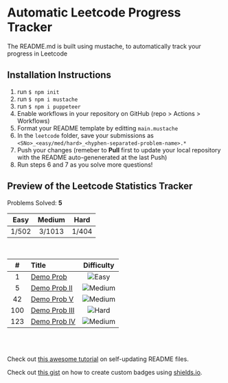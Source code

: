 # Automatic Leetcode Progress Tracker

The README.md is built using mustache, to automatically track your progress in Leetcode

## Installation Instructions
1. run `$ npm init`
2. run `$ npm i mustache`
3. run `$ npm i puppeteer`
4. Enable workflows in your repository on GitHub (repo > Actions > Workflows)
5. Format your README template by editting `main.mustache`
6. In the `leetcode` folder, save your submissions as `<SNo>_<easy/med/hard>_<hyphen-separated-problem-name>.*`
7. Push your changes (remeber to **Pull** first to update your local repository with the README auto-genenerated at the last Push)
8. Run steps 6 and 7 as you solve more questions!

## Preview of the Leetcode Statistics Tracker

Problems Solved: **5**

|Easy| Medium |Hard| 
|:---:|:---:|:---:|
| 1/502 | 3/1013 | 1/404 |

</br>


|#| Title |Difficulty| 
|:---:|:---|:---:|
1 |[Demo Prob](https:&#x2F;&#x2F;leetcode.com&#x2F;problems&#x2F;demo-prob&#x2F;) |![Easy](https:&#x2F;&#x2F;img.shields.io&#x2F;badge&#x2F;Easy-43A047.svg)|
5 |[Demo Prob II](https:&#x2F;&#x2F;leetcode.com&#x2F;problems&#x2F;demo-prob-ii&#x2F;) |![Medium](https:&#x2F;&#x2F;img.shields.io&#x2F;badge&#x2F;Medium-FB8C00.svg)|
42 |[Demo Prob V](https:&#x2F;&#x2F;leetcode.com&#x2F;problems&#x2F;demo-prob-v&#x2F;) |![Medium](https:&#x2F;&#x2F;img.shields.io&#x2F;badge&#x2F;Medium-FB8C00.svg)|
100 |[Demo Prob III](https:&#x2F;&#x2F;leetcode.com&#x2F;problems&#x2F;demo-prob-iii&#x2F;) |![Hard](https:&#x2F;&#x2F;img.shields.io&#x2F;badge&#x2F;Hard-E91E62.svg)|
123 |[Demo Prob IV](https:&#x2F;&#x2F;leetcode.com&#x2F;problems&#x2F;demo-prob-iv&#x2F;) |![Medium](https:&#x2F;&#x2F;img.shields.io&#x2F;badge&#x2F;Medium-FB8C00.svg)|

</br></br>

Check out [this awesome tutorial](https://medium.com/swlh/how-to-create-a-self-updating-readme-md-for-your-github-profile-f8b05744ca91) on self-updating README files.

Check out [this gist](https://gist.github.com/afig/be5ab20c50062dba7cb835e30206659a) on how to create custom badges using [shields.io](http://shields.io).
